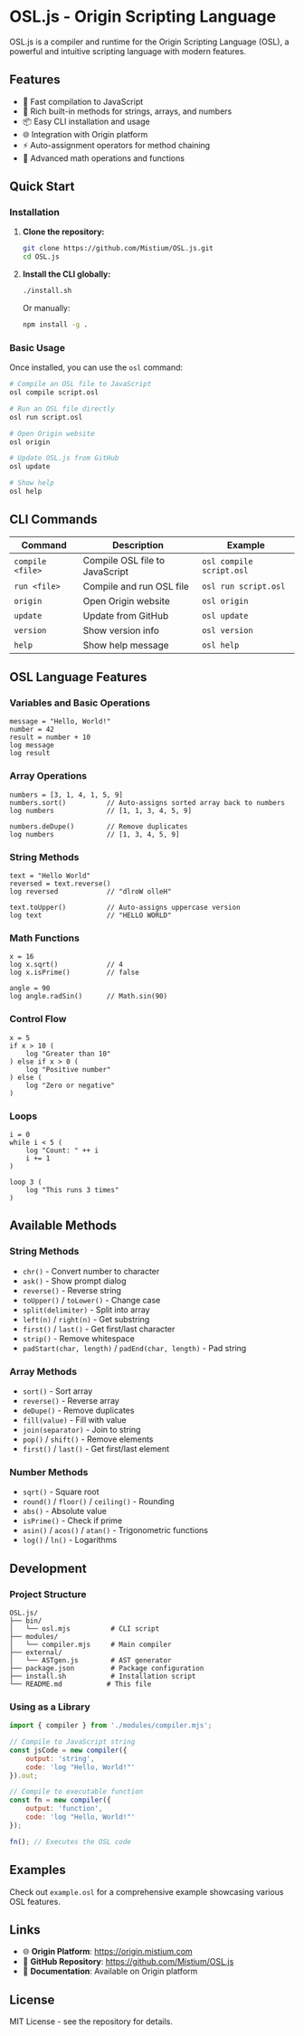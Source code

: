 # OSL.js - Origin Scripting Language

OSL.js is a compiler and runtime for the Origin Scripting Language (OSL), a powerful and intuitive scripting language with modern features.

## Features

- 🚀 Fast compilation to JavaScript
- 🔧 Rich built-in methods for strings, arrays, and numbers
- 📦 Easy CLI installation and usage
- 🌐 Integration with Origin platform
- ⚡ Auto-assignment operators for method chaining
- 🧮 Advanced math operations and functions

## Quick Start

### Installation

1. **Clone the repository:**
   ```bash
   git clone https://github.com/Mistium/OSL.js.git
   cd OSL.js
   ```

2. **Install the CLI globally:**
   ```bash
   ./install.sh
   ```
   
   Or manually:
   ```bash
   npm install -g .
   ```

### Basic Usage

Once installed, you can use the `osl` command:

```bash
# Compile an OSL file to JavaScript
osl compile script.osl

# Run an OSL file directly
osl run script.osl

# Open Origin website
osl origin

# Update OSL.js from GitHub
osl update

# Show help
osl help
```

## CLI Commands

| Command | Description | Example |
|---------|-------------|---------|
| `compile <file>` | Compile OSL file to JavaScript | `osl compile script.osl` |
| `run <file>` | Compile and run OSL file | `osl run script.osl` |
| `origin` | Open Origin website | `osl origin` |
| `update` | Update from GitHub | `osl update` |
| `version` | Show version info | `osl version` |
| `help` | Show help message | `osl help` |

## OSL Language Features

### Variables and Basic Operations
```osl
message = "Hello, World!"
number = 42
result = number + 10
log message
log result
```

### Array Operations
```osl
numbers = [3, 1, 4, 1, 5, 9]
numbers.sort()          // Auto-assigns sorted array back to numbers
log numbers             // [1, 1, 3, 4, 5, 9]

numbers.deDupe()        // Remove duplicates
log numbers             // [1, 3, 4, 5, 9]
```

### String Methods
```osl
text = "Hello World"
reversed = text.reverse()
log reversed            // "dlroW olleH"

text.toUpper()          // Auto-assigns uppercase version
log text                // "HELLO WORLD"
```

### Math Functions
```osl
x = 16
log x.sqrt()            // 4
log x.isPrime()         // false

angle = 90
log angle.radSin()      // Math.sin(90)
```

### Control Flow
```osl
x = 5
if x > 10 (
    log "Greater than 10"
) else if x > 0 (
    log "Positive number"
) else (
    log "Zero or negative"
)
```

### Loops
```osl
i = 0
while i < 5 (
    log "Count: " ++ i
    i += 1
)

loop 3 (
    log "This runs 3 times"
)
```

## Available Methods

### String Methods
- `chr()` - Convert number to character
- `ask()` - Show prompt dialog
- `reverse()` - Reverse string
- `toUpper()` / `toLower()` - Change case
- `split(delimiter)` - Split into array
- `left(n)` / `right(n)` - Get substring
- `first()` / `last()` - Get first/last character
- `strip()` - Remove whitespace
- `padStart(char, length)` / `padEnd(char, length)` - Pad string

### Array Methods
- `sort()` - Sort array
- `reverse()` - Reverse array
- `deDupe()` - Remove duplicates
- `fill(value)` - Fill with value
- `join(separator)` - Join to string
- `pop()` / `shift()` - Remove elements
- `first()` / `last()` - Get first/last element

### Number Methods
- `sqrt()` - Square root
- `round()` / `floor()` / `ceiling()` - Rounding
- `abs()` - Absolute value
- `isPrime()` - Check if prime
- `asin()` / `acos()` / `atan()` - Trigonometric functions
- `log()` / `ln()` - Logarithms

## Development

### Project Structure
```
OSL.js/
├── bin/
│   └── osl.mjs          # CLI script
├── modules/
│   └── compiler.mjs     # Main compiler
├── external/
│   └── ASTgen.js        # AST generator
├── package.json         # Package configuration
├── install.sh           # Installation script
└── README.md           # This file
```

### Using as a Library
```javascript
import { compiler } from './modules/compiler.mjs';

// Compile to JavaScript string
const jsCode = new compiler({
    output: 'string',
    code: 'log "Hello, World!"'
}).out;

// Compile to executable function
const fn = new compiler({
    output: 'function', 
    code: 'log "Hello, World!"'
});

fn(); // Executes the OSL code
```

## Examples

Check out `example.osl` for a comprehensive example showcasing various OSL features.

## Links

- 🌐 **Origin Platform**: https://origin.mistium.com
- 📁 **GitHub Repository**: https://github.com/Mistium/OSL.js
- 📖 **Documentation**: Available on Origin platform

## License

MIT License - see the repository for details.